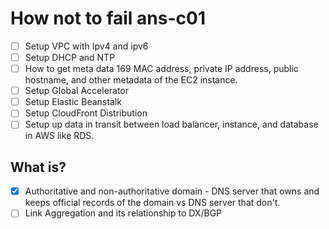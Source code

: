 # How not to fail ans-c01

- [ ] Setup VPC with Ipv4 and ipv6
- [ ] Setup DHCP and NTP
- [ ] How to get meta data 169 MAC address, private IP address, public hostname, and other metadata of the EC2 instance.
- [ ] Setup Global Accelerator
- [ ] Setup Elastic Beanstalk
- [ ] Setup CloudFront Distribution
- [ ] Setup up data in transit between load balancer, instance, and database in AWS like RDS.

## What is?
- [X] Authoritative and non-authoritative domain - DNS server that owns and keeps official records of the domain vs DNS server that don't.
- [ ] Link Aggregation and its relationship to DX/BGP
